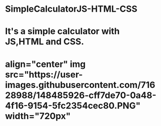 # SimpleCalculatorJS-HTML-CSS
<h1>It's a simple calculator with JS,HTML and CSS. <h1>
<div> align="center" img src="https://user-images.githubusercontent.com/71628988/148485926-cff7de70-0a48-4f16-9154-5fc2354cec80.PNG" width="720px" </div>
